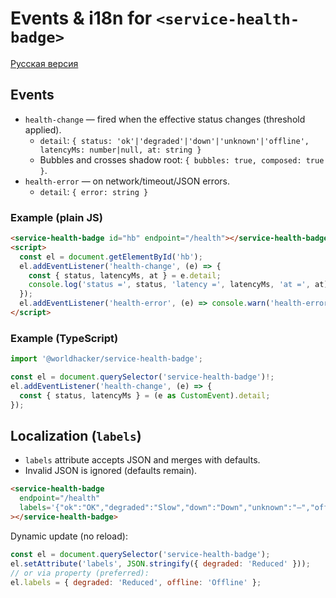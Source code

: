 # Events & i18n for `<service-health-badge>`

[Русская версия](../api-events-and-i18n.md)

## Events

- `health-change` — fired when the effective status changes (threshold applied).
  - `detail`: `{ status: 'ok'|'degraded'|'down'|'unknown'|'offline', latencyMs: number|null, at: string }`
  - Bubbles and crosses shadow root: `{ bubbles: true, composed: true }`.
- `health-error` — on network/timeout/JSON errors.
  - `detail`: `{ error: string }`

### Example (plain JS)

```html
<service-health-badge id="hb" endpoint="/health"></service-health-badge>
<script>
  const el = document.getElementById('hb');
  el.addEventListener('health-change', (e) => {
    const { status, latencyMs, at } = e.detail;
    console.log('status =', status, 'latency =', latencyMs, 'at =', at);
  });
  el.addEventListener('health-error', (e) => console.warn('health-error:', e.detail.error));
</script>
```

### Example (TypeScript)

```ts
import '@worldhacker/service-health-badge';

const el = document.querySelector('service-health-badge')!;
el.addEventListener('health-change', (e) => {
  const { status, latencyMs } = (e as CustomEvent).detail;
});
```

## Localization (`labels`)

- `labels` attribute accepts JSON and merges with defaults.
- Invalid JSON is ignored (defaults remain).

```html
<service-health-badge
  endpoint="/health"
  labels='{"ok":"OK","degraded":"Slow","down":"Down","unknown":"—","offline":"Offline"}'
></service-health-badge>
```

Dynamic update (no reload):

```js
const el = document.querySelector('service-health-badge');
el.setAttribute('labels', JSON.stringify({ degraded: 'Reduced' }));
// or via property (preferred):
el.labels = { degraded: 'Reduced', offline: 'Offline' };
```
